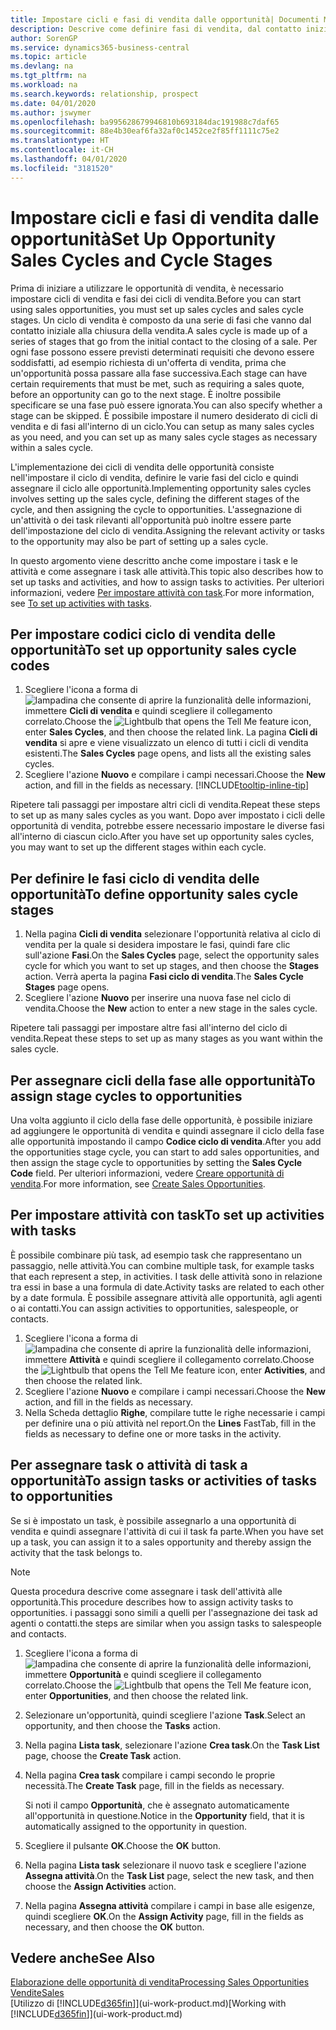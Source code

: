 ```yaml
---
title: Impostare cicli e fasi di vendita dalle opportunità| Documenti Microsoft
description: Descrive come definire fasi di vendita, dal contatto iniziale alla chiusura, per creare un ciclo di vendita e assegnarlo alle opportunità in Business Central.
author: SorenGP
ms.service: dynamics365-business-central
ms.topic: article
ms.devlang: na
ms.tgt_pltfrm: na
ms.workload: na
ms.search.keywords: relationship, prospect
ms.date: 04/01/2020
ms.author: jswymer
ms.openlocfilehash: ba995628679946810b693184dac191988c7daf65
ms.sourcegitcommit: 88e4b30eaf6fa32af0c1452ce2f85ff1111c75e2
ms.translationtype: HT
ms.contentlocale: it-CH
ms.lasthandoff: 04/01/2020
ms.locfileid: "3181520"
---
```

# <a name="set-up-opportunity-sales-cycles-and-cycle-stages"></a><span data-ttu-id="b306f-103">Impostare cicli e fasi di vendita dalle opportunità</span><span class="sxs-lookup"><span data-stu-id="b306f-103">Set Up Opportunity Sales Cycles and Cycle Stages</span></span>
<span data-ttu-id="b306f-104">Prima di iniziare a utilizzare le opportunità di vendita, è necessario impostare cicli di vendita e fasi dei cicli di vendita.</span><span class="sxs-lookup"><span data-stu-id="b306f-104">Before you can start using sales opportunities, you must set up sales cycles and sales cycle stages.</span></span> <span data-ttu-id="b306f-105">Un ciclo di vendita è composto da una serie di fasi che vanno dal contatto iniziale alla chiusura della vendita.</span><span class="sxs-lookup"><span data-stu-id="b306f-105">A sales cycle is made up of a series of stages that go from the initial contact to the closing of a sale.</span></span> <span data-ttu-id="b306f-106">Per ogni fase possono essere previsti determinati requisiti che devono essere soddisfatti, ad esempio richiesta di un'offerta di vendita, prima che un'opportunità possa passare alla fase successiva.</span><span class="sxs-lookup"><span data-stu-id="b306f-106">Each stage can have certain requirements that must be met, such as requiring a sales quote, before an opportunity can go to the next stage.</span></span> <span data-ttu-id="b306f-107">È inoltre possibile specificare se una fase può essere ignorata.</span><span class="sxs-lookup"><span data-stu-id="b306f-107">You can also specify whether a stage can be skipped.</span></span> <span data-ttu-id="b306f-108">È possibile impostare il numero desiderato di cicli di vendita e di fasi all'interno di un ciclo.</span><span class="sxs-lookup"><span data-stu-id="b306f-108">You can setup as many sales cycles as you need, and you can set up as many sales cycle stages as necessary within a sales cycle.</span></span>

<span data-ttu-id="b306f-109">L'implementazione dei cicli di vendita delle opportunità consiste nell'impostare il ciclo di vendita, definire le varie fasi del ciclo e quindi assegnare il ciclo alle opportunità.</span><span class="sxs-lookup"><span data-stu-id="b306f-109">Implementing opportunity sales cycles involves setting up the sales cycle, defining the different stages of the cycle, and then assigning the cycle to opportunities.</span></span> <span data-ttu-id="b306f-110">L'assegnazione di un'attività o dei task rilevanti all'opportunità può inoltre essere parte dell'impostazione del ciclo di vendita.</span><span class="sxs-lookup"><span data-stu-id="b306f-110">Assigning the relevant activity or tasks to the opportunity may also be part of setting up a sales cycle.</span></span>

<span data-ttu-id="b306f-111">In questo argomento viene descritto anche come impostare i task e le attività e come assegnare i task alle attività.</span><span class="sxs-lookup"><span data-stu-id="b306f-111">This topic also describes how to set up tasks and activities, and how to assign tasks to activities.</span></span> <span data-ttu-id="b306f-112">Per ulteriori informazioni, vedere [Per impostare attività con task](marketing-how-setup-opportunity-sales-cycles-stages.md#to-set-up-activities-with-tasks).</span><span class="sxs-lookup"><span data-stu-id="b306f-112">For more information, see [To set up activities with tasks](marketing-how-setup-opportunity-sales-cycles-stages.md#to-set-up-activities-with-tasks).</span></span>

## <a name="to-set-up-opportunity-sales-cycle-codes"></a><span data-ttu-id="b306f-113">Per impostare codici ciclo di vendita delle opportunità</span><span class="sxs-lookup"><span data-stu-id="b306f-113">To set up opportunity sales cycle codes</span></span>
1. <span data-ttu-id="b306f-114">Scegliere l'icona a forma di ![lampadina che consente di aprire la funzionalità delle informazioni](media/ui-search/search_small.png "Informazioni sull'operazione che si desidera eseguire"), immettere **Cicli di vendita** e quindi scegliere il collegamento correlato.</span><span class="sxs-lookup"><span data-stu-id="b306f-114">Choose the ![Lightbulb that opens the Tell Me feature](media/ui-search/search_small.png "Tell me what you want to do") icon, enter **Sales Cycles**, and then choose the related link.</span></span> <span data-ttu-id="b306f-115">La pagina **Cicli di vendita** si apre e viene visualizzato un elenco di tutti i cicli di vendita esistenti.</span><span class="sxs-lookup"><span data-stu-id="b306f-115">The **Sales Cycles** page opens, and lists all the existing sales cycles.</span></span>
2. <span data-ttu-id="b306f-116">Scegliere l'azione **Nuovo** e compilare i campi necessari.</span><span class="sxs-lookup"><span data-stu-id="b306f-116">Choose the **New** action, and fill in the fields as necessary.</span></span> [!INCLUDE[tooltip-inline-tip](includes/tooltip-inline-tip_md.md)]

<span data-ttu-id="b306f-117">Ripetere tali passaggi per impostare altri cicli di vendita.</span><span class="sxs-lookup"><span data-stu-id="b306f-117">Repeat these steps to set up as many sales cycles as you want.</span></span> <span data-ttu-id="b306f-118">Dopo aver impostato i cicli delle opportunità di vendita, potrebbe essere necessario impostare le diverse fasi all'interno di ciascun ciclo.</span><span class="sxs-lookup"><span data-stu-id="b306f-118">After you have set up opportunity sales cycles, you may want to set up the different stages within each cycle.</span></span>

## <a name="to-define-opportunity-sales-cycle-stages"></a><span data-ttu-id="b306f-119">Per definire le fasi ciclo di vendita delle opportunità</span><span class="sxs-lookup"><span data-stu-id="b306f-119">To define opportunity sales cycle stages</span></span>
1. <span data-ttu-id="b306f-120">Nella pagina **Cicli di vendita** selezionare l'opportunità relativa al ciclo di vendita per la quale si desidera impostare le fasi, quindi fare clic sull'azione **Fasi**.</span><span class="sxs-lookup"><span data-stu-id="b306f-120">On the **Sales Cycles** page, select the opportunity sales cycle for which you want to set up stages, and then choose the **Stages** action.</span></span> <span data-ttu-id="b306f-121">Verrà aperta la pagina **Fasi ciclo di vendita**.</span><span class="sxs-lookup"><span data-stu-id="b306f-121">The **Sales Cycle Stages** page opens.</span></span>
2. <span data-ttu-id="b306f-122">Scegliere l'azione **Nuovo** per inserire una nuova fase nel ciclo di vendita.</span><span class="sxs-lookup"><span data-stu-id="b306f-122">Choose the **New** action to enter a new stage in the sales cycle.</span></span>

<span data-ttu-id="b306f-123">Ripetere tali passaggi per impostare altre fasi all'interno del ciclo di vendita.</span><span class="sxs-lookup"><span data-stu-id="b306f-123">Repeat these steps to set up as many stages as you want within the sales cycle.</span></span>

## <a name="to-assign-stage-cycles-to-opportunities"></a><span data-ttu-id="b306f-124">Per assegnare cicli della fase alle opportunità</span><span class="sxs-lookup"><span data-stu-id="b306f-124">To assign stage cycles to opportunities</span></span>
<span data-ttu-id="b306f-125">Una volta aggiunto il ciclo della fase delle opportunità, è possibile iniziare ad aggiungere le opportunità di vendita e quindi assegnare il ciclo della fase alle opportunità impostando il campo **Codice ciclo di vendita**.</span><span class="sxs-lookup"><span data-stu-id="b306f-125">After you add the opportunities stage cycle, you can start to add sales opportunities, and then assign the stage cycle to opportunities by setting the **Sales Cycle Code** field.</span></span> <span data-ttu-id="b306f-126">Per ulteriori informazioni, vedere [Creare opportunità di vendita](marketing-how-create-opportunities.md).</span><span class="sxs-lookup"><span data-stu-id="b306f-126">For more information, see [Create Sales Opportunities](marketing-how-create-opportunities.md).</span></span>

## <a name="to-set-up-activities-with-tasks"></a><span data-ttu-id="b306f-127">Per impostare attività con task</span><span class="sxs-lookup"><span data-stu-id="b306f-127">To set up activities with tasks</span></span>
<span data-ttu-id="b306f-128">È possibile combinare più task, ad esempio task che rappresentano un passaggio, nelle attività.</span><span class="sxs-lookup"><span data-stu-id="b306f-128">You can combine multiple task, for example tasks that each represent a step, in activities.</span></span> <span data-ttu-id="b306f-129">I task delle attività sono in relazione tra essi in base a una formula di date.</span><span class="sxs-lookup"><span data-stu-id="b306f-129">Activity tasks are related to each other by a date formula.</span></span> <span data-ttu-id="b306f-130">È possibile assegnare attività alle opportunità, agli agenti o ai contatti.</span><span class="sxs-lookup"><span data-stu-id="b306f-130">You can assign activities to opportunities, salespeople, or contacts.</span></span>

1. <span data-ttu-id="b306f-131">Scegliere l'icona a forma di ![lampadina che consente di aprire la funzionalità delle informazioni](media/ui-search/search_small.png "Informazioni sull'operazione che si desidera eseguire"), immettere **Attività** e quindi scegliere il collegamento correlato.</span><span class="sxs-lookup"><span data-stu-id="b306f-131">Choose the ![Lightbulb that opens the Tell Me feature](media/ui-search/search_small.png "Tell me what you want to do") icon, enter **Activities**, and then choose the related link.</span></span>
2. <span data-ttu-id="b306f-132">Scegliere l'azione **Nuovo** e compilare i campi necessari.</span><span class="sxs-lookup"><span data-stu-id="b306f-132">Choose the **New** action, and fill in the fields as necessary.</span></span>
3. <span data-ttu-id="b306f-133">Nella Scheda dettaglio **Righe**, compilare tutte le righe necessarie i campi per definire una o più attività nel report.</span><span class="sxs-lookup"><span data-stu-id="b306f-133">On the **Lines** FastTab, fill in the fields as necessary to define one or more tasks in the activity.</span></span>

## <a name="to-assign-tasks-or-activities-of-tasks-to-opportunities"></a><span data-ttu-id="b306f-134">Per assegnare task o attività di task a opportunità</span><span class="sxs-lookup"><span data-stu-id="b306f-134">To assign tasks or activities of tasks to opportunities</span></span>
<span data-ttu-id="b306f-135">Se si è impostato un task, è possibile assegnarlo a una opportunità di vendita e quindi assegnare l'attività di cui il task fa parte.</span><span class="sxs-lookup"><span data-stu-id="b306f-135">When you have set up a task, you can assign it to a sales opportunity and thereby assign the activity that the task belongs to.</span></span>

> [!NOTE]  
>   <span data-ttu-id="b306f-136">Questa procedura descrive come assegnare i task dell'attività alle opportunità.</span><span class="sxs-lookup"><span data-stu-id="b306f-136">This procedure describes how to assign activity tasks to opportunities.</span></span> <span data-ttu-id="b306f-137">i passaggi sono simili a quelli per l'assegnazione dei task ad agenti o contatti.</span><span class="sxs-lookup"><span data-stu-id="b306f-137">the steps are similar when you assign tasks to salespeople and contacts.</span></span>

1. <span data-ttu-id="b306f-138">Scegliere l'icona a forma di ![lampadina che consente di aprire la funzionalità delle informazioni](media/ui-search/search_small.png "Informazioni sull'operazione che si desidera eseguire"), immettere **Opportunità** e quindi scegliere il collegamento correlato.</span><span class="sxs-lookup"><span data-stu-id="b306f-138">Choose the ![Lightbulb that opens the Tell Me feature](media/ui-search/search_small.png "Tell me what you want to do") icon, enter **Opportunities**, and then choose the related link.</span></span>
2. <span data-ttu-id="b306f-139">Selezionare un'opportunità, quindi scegliere l'azione **Task**.</span><span class="sxs-lookup"><span data-stu-id="b306f-139">Select an opportunity, and then choose the **Tasks** action.</span></span>
3. <span data-ttu-id="b306f-140">Nella pagina **Lista task**, selezionare l'azione **Crea task**.</span><span class="sxs-lookup"><span data-stu-id="b306f-140">On the **Task List** page, choose the **Create Task** action.</span></span>
4.  <span data-ttu-id="b306f-141">Nella pagina **Crea task** compilare i campi secondo le proprie necessità.</span><span class="sxs-lookup"><span data-stu-id="b306f-141">The **Create Task** page, fill in the fields as necessary.</span></span>

    <span data-ttu-id="b306f-142">Si noti il campo **Opportunità**, che è assegnato automaticamente all'opportunità in questione.</span><span class="sxs-lookup"><span data-stu-id="b306f-142">Notice in the **Opportunity** field, that it is automatically assigned to the opportunity in question.</span></span>
5. <span data-ttu-id="b306f-143">Scegliere il pulsante **OK**.</span><span class="sxs-lookup"><span data-stu-id="b306f-143">Choose the **OK** button.</span></span>
6. <span data-ttu-id="b306f-144">Nella pagina **Lista task** selezionare il nuovo task e scegliere l'azione **Assegna attività**.</span><span class="sxs-lookup"><span data-stu-id="b306f-144">On the **Task List** page, select the new task, and then choose the **Assign Activities** action.</span></span>
7. <span data-ttu-id="b306f-145">Nella pagina **Assegna attività** compilare i campi in base alle esigenze, quindi scegliere **OK**.</span><span class="sxs-lookup"><span data-stu-id="b306f-145">On the **Assign Activity** page, fill in the fields as necessary, and then choose the **OK** button.</span></span>

## <a name="see-also"></a><span data-ttu-id="b306f-146">Vedere anche</span><span class="sxs-lookup"><span data-stu-id="b306f-146">See Also</span></span>
[<span data-ttu-id="b306f-147">Elaborazione delle opportunità di vendita</span><span class="sxs-lookup"><span data-stu-id="b306f-147">Processing Sales Opportunities</span></span>](marketing-processing-sales-opportunities.md)  
[<span data-ttu-id="b306f-148">Vendite</span><span class="sxs-lookup"><span data-stu-id="b306f-148">Sales</span></span>](sales-manage-sales.md)  
<span data-ttu-id="b306f-149">[Utilizzo di [!INCLUDE[d365fin](includes/d365fin_md.md)]](ui-work-product.md)</span><span class="sxs-lookup"><span data-stu-id="b306f-149">[Working with [!INCLUDE[d365fin](includes/d365fin_md.md)]](ui-work-product.md)</span></span>
